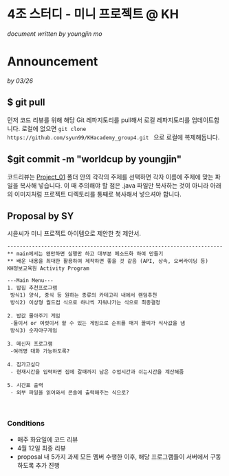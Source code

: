 # 4조 스터디 - 미니 프로젝트 @ KH

*document written by youngjin mo*

# Announcement

*by 03/26*

## $ git pull

먼저 코드 리뷰를 위해 해당  Git 레파지토리를 pull해서 로컬 레파지토리를 업데이트합니다. 로컬에 없으면 `git clone https://github.com/syun99/KHacademy_group4.git ` 으로 로컬에 복제해둡니다.

## $git commit -m "worldcup by youngjin"

코드리뷰는 [Project_01](/project_01) 폴더 안의 각각의 주제를 선택하면 각자 이름에 주제에 맞는 파일을 복사해 넣습니다. 이 때 주의해야 할 점은 .java 파일만 복사하는 것이 아니라 아래의 이미지처럼 프로젝트 디렉토리를 통째로 복사해서 넣으셔야 합니다.

## Proposal by SY

시윤씨가 미니 프로젝트 아이템으로 제안한 첫 제안서.

```
----------------------------------------------------------------------
** main에서는 왠만하면 실행만 하고 대부분 메소드화 하여 만들기
** 배운 내용을 최대한 활용하여 제작하면 좋을 것 같음 (API, 상속, 오버라이딩 등)
KH정보교육원 Activity Program

---Main Menu---
1. 밥집 추천프로그램 
 방식1) 양식, 중식 등 원하는 종류의 카테고리 내에서 랜덤추천
 방식2) 이상형 월드컵 식으로 하나씩 지워나가는 식으로 최종결정

2. 밥값 몰아주기 게임 
 -둘이서 or 여럿이서 할 수 있는 게임으로 순위를 매겨 꼴찌가 식사값을 냄
 방식3) 숫자야구게임 

3. 메신저 프로그램
 -여러명 대화 가능하도록?

4. 집가고싶다
 - 현재시간을 입력하면 집에 갈때까지 남은 수업시간과 쉬는시간을 계산해줌

5. 시간표 출력
 - 외부 파일을 읽어와서 콘솔에 출력해주는 식으로?

```

<br>

### Conditions

- 매주 화요일에 코드 리뷰
- 4월 12일 최종 리뷰
- proposal 내 5가지 과제 모든 멤버 수행한 이후, 해당 프로그램들이 서버에서 구동하도록 추가 진행



<br>